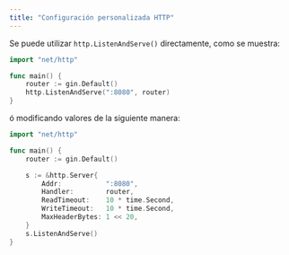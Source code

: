 ```yaml
---
title: "Configuración personalizada HTTP"
---
```


Se puede utilizar `http.ListenAndServe()` directamente, como se muestra:

```go
import "net/http"

func main() {
	router := gin.Default()
	http.ListenAndServe(":8080", router)
}
```
ó modificando valores de la siguiente manera:

```go
import "net/http"

func main() {
	router := gin.Default()

	s := &http.Server{
		Addr:           ":8080",
		Handler:        router,
		ReadTimeout:    10 * time.Second,
		WriteTimeout:   10 * time.Second,
		MaxHeaderBytes: 1 << 20,
	}
	s.ListenAndServe()
}
```
